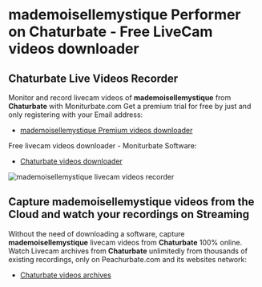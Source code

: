 # mademoisellemystique Performer on Chaturbate - Free LiveCam videos downloader

## Chaturbate Live Videos Recorder

Monitor and record livecam videos of **mademoisellemystique** from **Chaturbate** with Moniturbate.com
Get a premium trial for free by just and only registering with your Email address:
* [mademoisellemystique Premium videos downloader](https://moniturbate.com/request-demo-licence-key.html)

Free livecam videos downloader - Moniturbate Software:
* [Chaturbate videos downloader](https://moniturbate.com/moniturbate-download-software.html)

![mademoisellemystique livecam videos recorder](https://peachurnet.com/templates/moniturbate-software.png)


## Capture mademoisellemystique videos from the Cloud and watch your recordings on Streaming

Without the need of downloading a software, capture **mademoisellemystique** livecam videos from **Chaturbate** 100% online.
Watch Livecam archives from **Chaturbate** unlimitedly from thousands of existing recordings, only on Peachurbate.com and its websites network:
* [Chaturbate videos archives](https://peachurnet.com/)